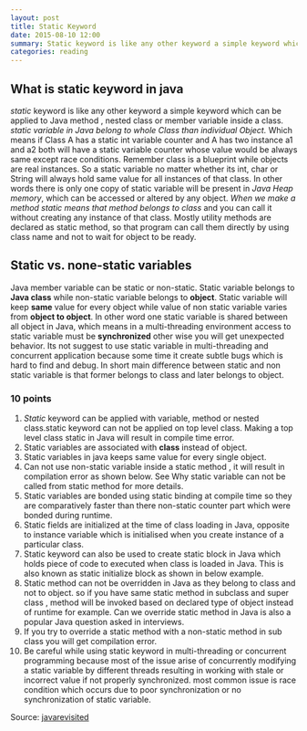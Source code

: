 ```yaml
---
layout: post
title: Static Keyword
date: 2015-08-10 12:00
summary: Static keyword is like any other keyword a simple keyword which can be applied to Java method , nested class or member variable inside a class. static variable in Java belong to whole Class than individual Object
categories: reading
---
```


## What is static keyword in java
*static* keyword is like any other keyword a simple keyword which can be applied to Java method , nested class or member variable inside a class. *static variable in Java belong to whole Class than individual Object.* Which means if Class A has a static int variable counter and A has two instance a1 and a2 both will have a static variable counter whose value would be always same except race conditions. Remember class is a blueprint while objects are real instances. So a static variable no matter whether its int, char or String will always hold same value for all instances of that class. In other words there is only one copy of static variable will be present in *Java Heap memory*, which can be accessed or altered by any object. *When we make a method static means that method belongs to class* and you can call it without creating any instance of that class. Mostly utility methods are declared as static method, so that program can call them directly by using class name and not to wait for object to be ready. 

## Static vs. none-static variables
Java member variable can be static or non-static. Static variable belongs to **Java class** while non-static variable belongs to **object**. Static variable will keep **same** value for every object while value of non static variable varies from **object to object**. In other word one static variable is shared between all object in Java, which means in a multi-threading environment access to static variable must be **synchronized** other wise you will get unexpected behavior. Its not suggest to use static variable in multi-threading and concurrent application because some time it create subtle bugs which is hard to find and debug. In short main difference between static and non static variable is that former belongs to class and later belongs to object.

### 10 points 

   1. *Static* keyword can be applied with variable, method or nested class.static keyword can not be applied on top level class. Making a top level class static in Java will result in compile time error.
   2. Static variables are associated with **class** instead of object.
   3. Static variables in java keeps same value for every single object.
   4. Can not use non-static variable inside a static method , it will result in compilation error as shown below. See Why static variable can not be called from static method for more details.
   5. Static variables are bonded using static binding at compile time so they are comparatively faster than there non-static counter part which were bonded during runtime.
   6. Static fields are initialized at the time of class loading in Java, opposite to instance variable which is initialised when you create instance of a particular class.
   7. Static keyword can also be used to create static block in Java which holds piece of code to executed when class is loaded in Java. This is also known as static initialize block as shown in below example.
   8. Static method can not be overridden in Java as they belong to class and not to object. so if you have same static  method in subclass and super class , method will be invoked based on declared type of object instead of runtime for example. Can we override static method in Java is also a popular Java question asked in interviews.
   9. If you try to override a static method with a non-static method in sub class you will get compilation error.
   10. Be careful while using static keyword in multi-threading or concurrent programming because most of the issue arise of concurrently modifying a static variable by different threads resulting in working with stale or incorrect value if not properly synchronized. most common issue is race condition which occurs due to poor synchronization or no synchronization of static variable.

Source: [javarevisited](http://javarevisited.blogspot.com/2011/11/static-keyword-method-variable-java.html)

